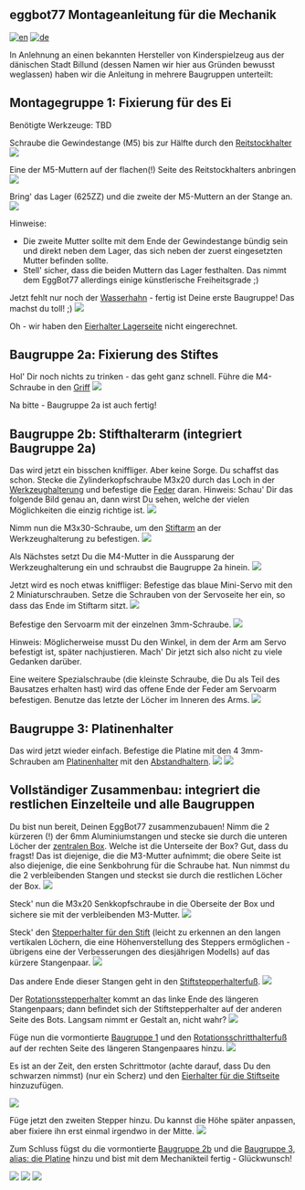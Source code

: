 ## eggbot77 Montageanleitung für die Mechanik
[![en](https://img.shields.io/badge/lang-en-red.svg)](https://github.com/section77/eggbot77/blob/main/mechanics/assembly/README.en.md)
[![de](https://img.shields.io/badge/lang-de-blue.svg)](https://github.com/section77/eggbot77/blob/main/mechanics/assembly/README.md)

In Anlehnung an einen bekannten Hersteller von Kinderspielzeug aus der dänischen Stadt Billund (dessen Namen wir hier aus Gründen bewusst weglassen) haben wir die Anleitung in mehrere Baugruppen unterteilt:

## Montagegruppe 1: Fixierung für des Ei

Benötigte Werkzeuge: TBD

Schraube die Gewindestange (M5) bis zur Hälfte durch den [Reitstockhalter](eb77-eh21_bauteil-01-IMG_4891.JPG)
![](eb77-eh21_baugruppe-1-1-IMG_4937.JPG)

Eine der M5-Muttern auf der flachen(!) Seite des Reitstockhalters anbringen
![](eb77-eh21_baugruppe-1-2-IMG_4936.JPG)

Bring' das Lager (625ZZ) und die zweite der M5-Muttern an der Stange an.
![](eb77-eh21_baugruppe-1-3-IMG_4942.JPG)

Hinweise: 
* Die zweite Mutter sollte mit dem Ende der Gewindestange bündig sein und direkt neben dem Lager, das sich neben der zuerst eingesetzten Mutter befinden sollte.
* Stell' sicher, dass die beiden Muttern das Lager festhalten. Das nimmt dem EggBot77 allerdings einige künstlerische Freiheitsgrade ;)

Jetzt fehlt nur noch der [Wasserhahn](eb77-eh21_bauteil-02-IMG_4895.JPG) - fertig ist Deine erste Baugruppe! Das machst du toll! ;)
![](eb77-eh21_baugruppe-1-IMG_4948.JPG)

Oh - wir haben den [Eierhalter Lagerseite](eb77-eh21_bauteil-03-IMG_4906) nicht eingerechnet.

## Baugruppe 2a: Fixierung des Stiftes

Hol' Dir noch nichts zu trinken - das geht ganz schnell.
Führe die M4-Schraube in den [Griff](eb77-eh21_bauteil-04-IMG_4899.JPG)
![](eb77-eh21_baugruppe-2a-IMG_4934.JPG)

Na bitte - Baugruppe 2a ist auch fertig!

## Baugruppe 2b: Stifthalterarm (integriert Baugruppe 2a)

Das wird jetzt ein bisschen kniffliger. Aber keine Sorge. Du schaffst das schon.
Stecke die Zylinderkopfschraube M3x20 durch das Loch in der [Werkzeughalterung](eb77-eh21_bauteil-05-IMG_4897.JPG) und befestige die [Feder](eb77-eh21_bauteil-06-IMG_4902.JPG) daran.
Hinweis: Schau' Dir das folgende Bild genau an, dann wirst Du sehen, welche der vielen Möglichkeiten die einzig richtige ist.
![](eb77-eh21_baugruppe-2b-IMG_4935.JPG)

Nimm nun die M3x30-Schraube, um den [Stiftarm](eb77-eh21_bauteil-07-IMG_4900.JPG) an der Werkzeughalterung zu befestigen.
![](eb77-eh21_baugruppe-2b-IMG_4941.JPG)

Als Nächstes setzt Du die M4-Mutter in die Aussparung der Werkzeughalterung ein und schraubst die Baugruppe 2a hinein.
![](eb77-eh21_baugruppe-2b-IMG_4951.JPG)

Jetzt wird es noch etwas kniffliger: Befestige das blaue Mini-Servo mit den 2 Miniaturschrauben. Setze die Schrauben von der Servoseite her ein, so dass das Ende im Stiftarm sitzt.
![](eb77-eh21_baugruppe-2b-IMG_4955.JPG)

Befestige den Servoarm mit der einzelnen 3mm-Schraube.
![](eb77-eh21_baugruppe-2b-IMG_4957.JPG)

Hinweis: Möglicherweise musst Du den Winkel, in dem der Arm am Servo befestigt ist, später nachjustieren. Mach' Dir jetzt sich also nicht zu viele Gedanken darüber.

Eine weitere Spezialschraube (die kleinste Schraube, die Du als Teil des Bausatzes erhalten hast) wird das offene Ende der Feder am Servoarm befestigen. Benutze das letzte der Löcher im Inneren des Arms.
![](eb77-eh21_baugruppe-2b-IMG_4960.JPG)

## Baugruppe 3: Platinenhalter
Das wird jetzt wieder einfach. Befestige die Platine mit den 4 3mm-Schrauben am [Platinenhalter](eb77-eh21_bauteil-08-IMG_4901.JPG) mit den [Abstandhaltern](eb77-eh21_bauteil-09-IMG_4905.JPG).
![](eb77-eh21_baugruppe-3-IMG_4952.JPG)
![](eb77-eh21_baugruppe-3-IMG_4953.JPG)

## Vollständiger Zusammenbau: integriert die restlichen Einzelteile und alle Baugruppen
Du bist nun bereit, Deinen EggBot77 zusammenzubauen! Nimm die 2 kürzeren (!) der 6mm Aluminiumstangen und stecke sie durch die unteren Löcher der [zentralen Box](eb77-eh21_bauteil-10-IMG_4889.JPG). Welche ist die Unterseite der Box? Gut, dass du fragst! Das ist diejenige, die die M3-Mutter aufnimmt; die obere Seite ist also diejenige, die eine Senkbohrung für die Schraube hat. Nun nimmst du die 2 verbleibenden Stangen und steckst sie durch die restlichen Löcher der Box.
![](eb77-eh21_aufbau-1-IMG_4927.JPG)

Steck' nun die M3x20 Senkkopfschraube in die Oberseite der Box und sichere sie mit der verbleibenden M3-Mutter.
![](eb77-eh21_aufbau-2-IMG_4932.JPG)

Steck' den [Stepperhalter für den Stift](eb77-eh21_bauteil-11-IMG_4884.JPG) (leicht zu erkennen an den langen vertikalen Löchern, die eine Höhenverstellung des Steppers ermöglichen - übrigens eine der Verbesserungen des diesjährigen Modells) auf das kürzere Stangenpaar.
![](eb77-eh21_aufbau-3-IMG_4938.JPG)

Das andere Ende dieser Stangen geht in den [Stiftstepperhalterfuß](eb77-eh21_bauteil-12-IMG_4893.JPG).
![](eb77-eh21_aufbau-4-IMG_4943.JPG)

Der [Rotationsstepperhalter](eb77-eh21_bauteil-13-IMG_4885.JPG) kommt an das linke Ende des längeren Stangenpaars; dann befindet sich der Stiftstepperhalter auf der anderen Seite des Bots. Langsam nimmt er Gestalt an, nicht wahr?
![](eb77-eh21_aufbau-5-IMG_4949.JPG)

Füge nun die vormontierte [Baugruppe 1](eb77-eh21_baugruppe-1-3-IMG_4942.JPG) und den [Rotationsschritthalterfuß](eb77-eh21_bauteil-14-IMG_4894.JPG) auf der rechten Seite des längeren Stangenpaares hinzu.
![](eb77-eh21_aufbau-6-IMG_4954.JPG)

Es ist an der Zeit, den ersten Schrittmotor (achte darauf, dass Du den schwarzen nimmst) (nur ein Scherz) und den [Eierhalter für die Stiftseite](eb77-eh21_bauteil-15-IMG_4910.JPG) hinzuzufügen.

![](eb77-eh21_aufbau-7-IMG_4956.JPG)

Füge jetzt den zweiten Stepper hinzu. Du kannst die Höhe später anpassen, aber fixiere ihn erst einmal irgendwo in der Mitte.
![](eb77-eh21_aufbau-8-IMG_4959.JPG)

Zum Schluss fügst du die vormontierte [Baugruppe 2b](eb77-eh21_baugruppe-2b-IMG_4960.JPG) und die [Baugruppe 3, alias: die Platine](eb77-eh21_baugruppe-3-IMG_4952.JPG) hinzu und bist mit dem Mechanikteil fertig - Glückwunsch!

![](eb77-eh21_aufbau-9-IMG_4961.JPG)
![](eb77-eh21_aufbau-10-IMG_4963.JPG)
![](eb77-eh21_aufbau-11-IMG_4965.JPG)